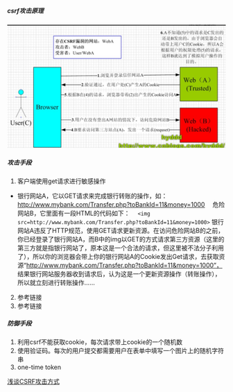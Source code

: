 

##### csrf攻击原理
![](../images/csrf.jpg)

##### 攻击手段
1. 客户端使用get请求进行敏感操作
  - 银行网站A，它以GET请求来完成银行转账的操作，如：http://www.mybank.com/Transfer.php?toBankId=11&money=1000
　危险网站B，它里面有一段HTML的代码如下：
　``` <img src=http://www.mybank.com/Transfer.php?toBankId=11&money=1000> ```
银行网站A违反了HTTP规范，使用GET请求更新资源。在访问危险网站B的之前，你已经登录了银行网站A，而B中的img以GET的方式请求第三方资源（这里的第三方就是指银行网站了，原本这是一个合法的请求，但这里被不法分子利用了），所以你的浏览器会带上你的银行网站A的Cookie发出Get请求，去获取资源“http://www.mybank.com/Transfer.php?toBankId=11&money=1000”，
结果银行网站服务器收到请求后，认为这是一个更新资源操作（转账操作），所以就立刻进行转账操作......
2. 参考链接
3. 参考链接

##### 防御手段
1. 利用csrf不能获取cookie，每次请求带上cookie的一个随机数
2. 使用验证码。每次的用户提交都需要用户在表单中填写一个图片上的随机字符串
3. one-time token


[浅谈CSRF攻击方式](https://www.cnblogs.com/hyddd/archive/2009/04/09/1432744.html)